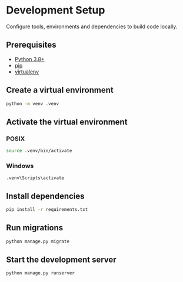 # Development Setup
Configure tools, environments and dependencies to build code locally.

## Prerequisites
- [Python 3.8+](https://www.python.org/)
- [pip](https://pip.pypa.io/en/stable/)
- [virtualenv](https://virtualenv.pypa.io/en/latest/)

## Create a virtual environment
```bash
python -m venv .venv
```

## Activate the virtual environment
### POSIX
```bash
source .venv/bin/activate
```
### Windows
```
.venv\Scripts\activate
```

## Install dependencies
```bash
pip install -r requirements.txt
```

## Run migrations
```bash
python manage.py migrate
```

## Start the development server
```bash
python manage.py runserver
```
